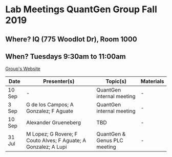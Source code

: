 # Lab Meetings QuantGen Group Fall 2019

## Where? IQ (775 Woodlot Dr), Room 1000

## When? Tuesdays 9:30am to 11:00am

[Group's Website](http://quantgen.github.io/)

| Date           | Presenter(s)     |  Topic(s)        |  Materials    |
| -------------  | ---------------- | ---------------- | ------------- |
| 10 Sep | - | QuantGen internal meeting | - |
| 3 Sep | G de los Campos; A Gonzalez; F Aguate | QuantGen internal meeting | - |
| 10 Sep | Alexander Grueneberg | TBD | - |
| 31 Jul | M Lopez; G Rovere; F Couto Alves; F Aguate; A Gonzalez; A Lupi | QuantGen & Genus PLC meeting | - |
